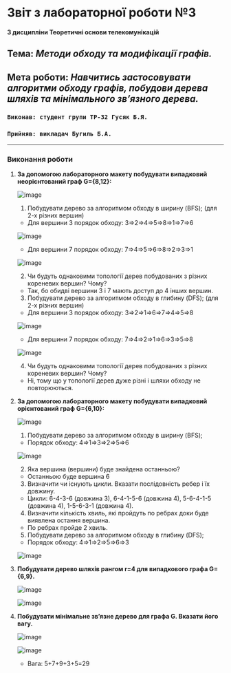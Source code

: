 # Звіт з лабораторної роботи №3

#### З дисципліни Теоретичні основи телекомунікацій
## Тема: _Методи обходу та модифікації графів._

## Мета роботи: _Навчитись застосовувати алгоритми обходу графів, побудови дерева шляхів та мінімального зв’язного дерева._

### `Виконав: студент групи ТР-32 Гусяк Б.Я.`
### `Прийняв: викладач Бугиль Б.А.`
---

### Виконання роботи
1. **За допомогою лабораторного макету побудувати випадковий неорієнтований граф G={8,12}:**

   ![image](https://graphonline.ru/tmp/saved/aU/aUZDrTRYWMTBsUCZ.png)

   1.	Побудувати дерево за алгоритмом обходу в ширину (BFS); (для 2-х різних вершин)
   - Для вершини 3 порядок обходу: 3⇒2⇒4⇒5⇒8⇒1⇒7⇒6

   ![image](https://graphonline.ru/tmp/saved/Di/DiVNdmwXkJmtlcqF.png)

   - Для вершини 7 порядок обходу: 7⇒4⇒5⇒6⇒8⇒2⇒3⇒1

   ![image](https://graphonline.ru/tmp/saved/eD/eDYdtvAhYrVRdPZS.png)

   2.	Чи будуть однаковими топології дерев побудованих з різних кореневих вершин? Чому?
   - Так, бо обидві вершини 3 і 7 мають доступ до 4 інших вершин.

   3.	Побудувати дерево за алгоритмом обходу в глибину (DFS); (для 2-х різних вершин)
   - Для вершини 3 порядок обходу: 3⇒2⇒1⇒6⇒7⇒4⇒5⇒8

   ![image](https://graphonline.ru/tmp/saved/kW/kWltzWorphaZysoO.png)

   - Для вершини 7 порядок обходу: 7⇒4⇒2⇒1⇒6⇒3⇒5⇒8

   ![image](https://graphonline.ru/tmp/saved/Yh/YhnPTWLOWuVLTLdL.png)

   4.	Чи будуть однаковими топології дерев побудованих з різних кореневих вершин? Чому?
   - Ні, тому що у топології дерев дуже різні і шляхи обходу не повторюються.

2. **За допомогою лабораторного макету побудувати випадковий орієнтований граф G={6,10}:**

   ![image](https://graphonline.ru/tmp/saved/yW/yWlMUkHuwuMQKeqQ.png)

   1.	Побудувати дерево за алгоритмом обходу в ширину (BFS);
   - Порядок обходу: 4⇒1⇒3⇒2⇒5⇒6

   ![image](https://graphonline.ru/tmp/saved/Zc/ZcodLblRvDgpqNBY.png)

   2.	Яка вершина (вершини) буде знайдена останньою?
   - Останньою буде вершина 6

   3.	Визначити чи існують цикли. Вказати послідовність ребер і їх довжину.
   - Цикли: 6-4-3-6 (довжина 3), 6-4-1-5-6 (довжина 4), 5-6-4-1-5 (довжина 4), 1-5-6-3-1 (довжина 4). 

   4.	Визначити кількість хвиль, які пройдуть по ребрах доки буде виявлена остання вершина.
   - По ребрах пройде 2 хвиль.

   5.	Побудувати дерево за алгоритмом обходу в глибину (DFS);
   - Порядок обходу: 4⇒1⇒2⇒5⇒6⇒3

   ![image](https://graphonline.ru/tmp/saved/eu/eufmqumrejwnNAKy.png)

3. **Побудувати дерево шляхів рангом r=4 для випадкового графа G={6,9}.**

   ![image](https://graphonline.ru/tmp/saved/tL/tLyORBMfPhVNRbUX.png)

   ![image](https://user-images.githubusercontent.com/48242919/119272600-6c27a180-bc0f-11eb-92f4-2d81ff531632.png)

4. **Побудувати мінімальне зв’язне дерево для графа G. Вказати його вагу.**

   ![image](https://graphonline.ru/tmp/saved/tx/txjVYfyIHhcOqUPc.png)

   ![image](https://user-images.githubusercontent.com/48242919/119272857-d725a800-bc10-11eb-85bf-bc5fe63f5a11.png)

   - Вага: 5+7+9+3+5=29
